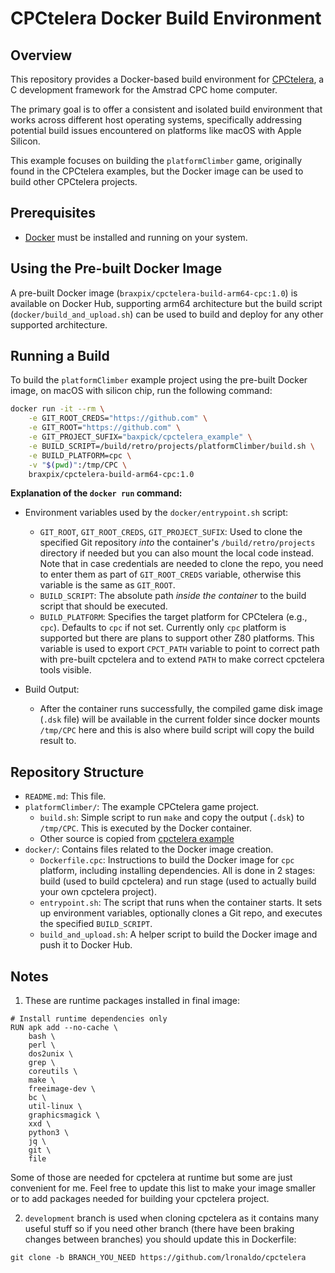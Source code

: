 # CPCtelera Docker Build Environment

## Overview

This repository provides a Docker-based build environment for [CPCtelera](https://github.com/lronaldo/cpctelera), a C development framework for the Amstrad CPC home computer.

The primary goal is to offer a consistent and isolated build environment that works across different host operating systems, specifically addressing potential build issues encountered on platforms like macOS with Apple Silicon.

This example focuses on building the `platformClimber` game, originally found in the CPCtelera examples, but the Docker image can be used to build other CPCtelera projects.

## Prerequisites

*   [Docker](https://www.docker.com/get-started) must be installed and running on your system.

## Using the Pre-built Docker Image

A pre-built Docker image (`braxpix/cpctelera-build-arm64-cpc:1.0`) is available on Docker Hub, supporting arm64 architecture but the build script (`docker/build_and_upload.sh`) can be used to build and deploy for any other supported architecture.

## Running a Build

To build the `platformClimber` example project using the pre-built Docker image, on macOS with silicon chip, run the following command:

```bash
docker run -it --rm \
    -e GIT_ROOT_CREDS="https://github.com" \
    -e GIT_ROOT="https://github.com" \
    -e GIT_PROJECT_SUFIX="baxpick/cpctelera_example" \
    -e BUILD_SCRIPT=/build/retro/projects/platformClimber/build.sh \
    -e BUILD_PLATFORM=cpc \
    -v "$(pwd)":/tmp/CPC \
    braxpix/cpctelera-build-arm64-cpc:1.0
```

**Explanation of the `docker run` command:**

*   Environment variables used by the `docker/entrypoint.sh` script:
    *   `GIT_ROOT`, `GIT_ROOT_CREDS`, `GIT_PROJECT_SUFIX`: Used to clone the specified Git repository *into* the container's `/build/retro/projects` directory if needed but you can also mount the local code instead. Note that in case credentials are needed to clone the repo, you need to enter them as part of `GIT_ROOT_CREDS` variable, otherwise this variable is the same as `GIT_ROOT`.
    *   `BUILD_SCRIPT`: The absolute path *inside the container* to the build script that should be executed.
    *   `BUILD_PLATFORM`: Specifies the target platform for CPCtelera (e.g., `cpc`). Defaults to `cpc` if not set. Currently only `cpc` platform is supported but there are plans to support other Z80 platforms. This variable is used to export `CPCT_PATH` variable to point to correct path with pre-built cpctelera and to extend `PATH` to make correct cpctelera tools visible.

*   Build Output:
    *   After the container runs successfully, the compiled game disk image (`.dsk` file) will be available in the current folder since docker mounts `/tmp/CPC` here and this is also where build script will copy the build result to.

## Repository Structure

*   `README.md`: This file.
*   `platformClimber/`: The example CPCtelera game project.
    *   `build.sh`: Simple script to run `make` and copy the output (`.dsk`) to `/tmp/CPC`. This is executed by the Docker container.
    *   Other source is copied from [cpctelera example](https://github.com/lronaldo/cpctelera/tree/development/examples/games/platformClimber)
*   `docker/`: Contains files related to the Docker image creation.
    *   `Dockerfile.cpc`: Instructions to build the Docker image for `cpc` platform, including installing dependencies. All is done in 2 stages: build (used to build cpctelera) and run stage (used to actually build your own cpctelera project).
    *   `entrypoint.sh`: The script that runs when the container starts. It sets up environment variables, optionally clones a Git repo, and executes the specified `BUILD_SCRIPT`.
    *   `build_and_upload.sh`: A helper script to build the Docker image and push it to Docker Hub.

## Notes

1. These are runtime packages installed in final image:

```docker
# Install runtime dependencies only
RUN apk add --no-cache \
    bash \
    perl \
    dos2unix \
    grep \
    coreutils \
    make \
    freeimage-dev \
    bc \
    util-linux \
    graphicsmagick \
    xxd \
    python3 \
    jq \
    git \
    file
```

Some of those are needed for cpctelera at runtime but some are just convenient for me. Feel free to update this list to make your image smaller or to add packages needed for building your cpctelera project.

2. `development` branch is used when cloning cpctelera as it contains many useful stuff so if you need other branch (there have been braking changes between branches) you should update this in Dockerfile:

```docker
git clone -b BRANCH_YOU_NEED https://github.com/lronaldo/cpctelera
```
